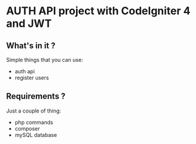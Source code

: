 # AUTH API project with CodeIgniter 4 and JWT

## What's in it ?
Simple things that you can use:
- auth api
- register users

## Requirements ?
Just a couple of thing:
- php commands
- composer
- mySQL database
